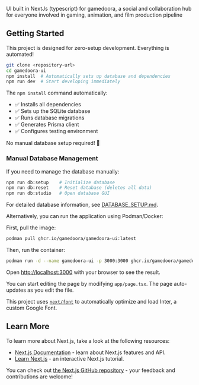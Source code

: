UI built in NextJs (typescript) for gamedoora, a social and collaboration hub for everyone involved in gaming, animation, and film production pipeline

## Getting Started

This project is designed for zero-setup development. Everything is automated!

```bash
git clone <repository-url>
cd gamedoora-ui
npm install  # Automatically sets up database and dependencies
npm run dev  # Start developing immediately
```

The `npm install` command automatically:
- ✅ Installs all dependencies
- ✅ Sets up the SQLite database
- ✅ Runs database migrations
- ✅ Generates Prisma client
- ✅ Configures testing environment

No manual database setup required! 🎉

### Manual Database Management

If you need to manage the database manually:

```bash
npm run db:setup    # Initialize database
npm run db:reset    # Reset database (deletes all data)
npm run db:studio   # Open database GUI
```

For detailed database information, see [DATABASE_SETUP.md](./DATABASE_SETUP.md).

Alternatively, you can run the application using Podman/Docker:

First, pull the image:

```bash
podman pull ghcr.io/gamedoora/gamedoora-ui:latest
```

Then, run the container:

```bash
podman run -d --name gamedoora-ui -p 3000:3000 ghcr.io/gamedoora/gamedoora-ui:latest
```

Open [http://localhost:3000](http://localhost:3000) with your browser to see the result.

You can start editing the page by modifying `app/page.tsx`. The page auto-updates as you edit the file.

This project uses [`next/font`](https://nextjs.org/docs/basic-features/font-optimization) to automatically optimize and load Inter, a custom Google Font.

## Learn More

To learn more about Next.js, take a look at the following resources:

- [Next.js Documentation](https://nextjs.org/docs) - learn about Next.js features and API.
- [Learn Next.js](https://nextjs.org/learn) - an interactive Next.js tutorial.

You can check out [the Next.js GitHub repository](https://github.com/vercel/next.js/) - your feedback and contributions are welcome!
